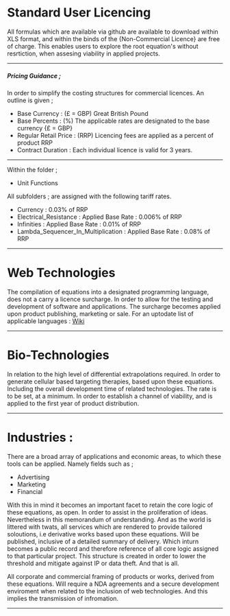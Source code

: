 # Standard User Licencing

All formulas which are available via github are available to download within XLS format, and within the binds of the {Non-Commercial Licence} are free of charge. 
This enables users to explore the root equation's without resrtiction, when assesing viability in applied projects. 

---

##### Pricing Guidance ;

In order to simplify the costing structures for commercial licences. An outline is given ; 

* Base Currency : (£ = GBP) Great British Pound
* Base Percents : (%) The applicable rates are designated to the base currency {£ = GBP}  
* Regular Retail Price : (RRP) Licencing fees are applied as a percent of product RRP
* Contract Duration : Each individual licence is valid for 3 years. 

---

Within the folder ;

* Unit Functions

All subfolders ; are assigned with the following tariff rates. 

* Currency : 0.03% of RRP
* Electrical_Resistance : Applied Base Rate : 0.006% of RRP
* Infinities : Applied Base Rate : 0.01% of RRP
* Lambda_Sequencer_In_Multiplication : Applied Base Rate : 0.08% of RRP

---

# Web Technologies

The compilation of equations into a designated programming language, does not a carry a licence surcharge. In order to allow for the testing and development of software and applications. The surcharge becomes applied upon product publishing, marketing or sale. For an uptodate list of applicable languages : [Wiki](https://en.wikipedia.org/wiki/List_of_programming_languages)

---

# Bio-Technologies

In relation to the high level of differential extrapolations required. In order to generate cellular based targeting therapies, based upon these equations. Including the overall development time of related technologies. The rate is to be set, at a minimum. In order to establish a channel of viability, and is applied to the first year of product distribution. 

---

# Industries :

There are a broad array of applications and economic areas, to which these tools can be applied. Namely fields such as ; 

* Advertising
* Marketing 
* Financial

With this in mind it becomes an important facet to retain the core logic of these equations, as open. In order to assist in the proliferation of ideas. Nevertheless in this memorandum of understanding. And as the world is littered with twats, all services which are rendered to provide tailored soloutions, i.e derivative works based upon these equations. Will be published, inclusive of a detailed summary of delivery. Which inturn becomes a public record and therefore reference of all core logic assigned to that particular project. This structure is created in order to lower the threshold and mitigate against IP or data theft. And that is all. 

All corporate and commercial framing of products or works, derived from these equations. Will require a NDA agreements and a secure development enviroment when related to the inclusion of web technologies. And this implies the transmission of infromation.

---
